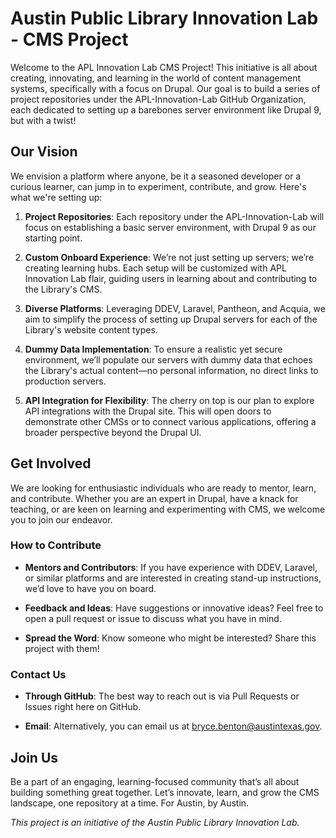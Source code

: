 
# Austin Public Library Innovation Lab - CMS Project

Welcome to the APL Innovation Lab CMS Project! This initiative is all about creating, innovating, and learning in the world of content management systems, specifically with a focus on Drupal. Our goal is to build a series of project repositories under the APL-Innovation-Lab GitHub Organization, each dedicated to setting up a barebones server environment like Drupal 9, but with a twist!

## Our Vision

We envision a platform where anyone, be it a seasoned developer or a curious learner, can jump in to experiment, contribute, and grow. Here's what we're setting up:

1. **Project Repositories**: Each repository under the APL-Innovation-Lab will focus on establishing a basic server environment, with Drupal 9 as our starting point.

2. **Custom Onboard Experience**: We’re not just setting up servers; we’re creating learning hubs. Each setup will be customized with APL Innovation Lab flair, guiding users in learning about and contributing to the Library's CMS.

3. **Diverse Platforms**: Leveraging DDEV, Laravel, Pantheon, and Acquia, we aim to simplify the process of setting up Drupal servers for each of the Library's website content types.

4. **Dummy Data Implementation**: To ensure a realistic yet secure environment, we’ll populate our servers with dummy data that echoes the Library's actual content—no personal information, no direct links to production servers.

5. **API Integration for Flexibility**: The cherry on top is our plan to explore API integrations with the Drupal site. This will open doors to demonstrate other CMSs or to connect various applications, offering a broader perspective beyond the Drupal UI.

## Get Involved

We are looking for enthusiastic individuals who are ready to mentor, learn, and contribute. Whether you are an expert in Drupal, have a knack for teaching, or are keen on learning and experimenting with CMS, we welcome you to join our endeavor.

### How to Contribute

- **Mentors and Contributors**: If you have experience with DDEV, Laravel, or similar platforms and are interested in creating stand-up instructions, we’d love to have you on board.

- **Feedback and Ideas**: Have suggestions or innovative ideas? Feel free to open a pull request or issue to discuss what you have in mind.

- **Spread the Word**: Know someone who might be interested? Share this project with them!

### Contact Us

- **Through GitHub**: The best way to reach out is via Pull Requests or Issues right here on GitHub.

- **Email**: Alternatively, you can email us at [bryce.benton@austintexas.gov](mailto:bryce.benton@austintexas.gov).

## Join Us

Be a part of an engaging, learning-focused community that’s all about building something great together. Let’s innovate, learn, and grow the CMS landscape, one repository at a time. For Austin, by Austin.

*This project is an initiative of the Austin Public Library Innovation Lab.*
